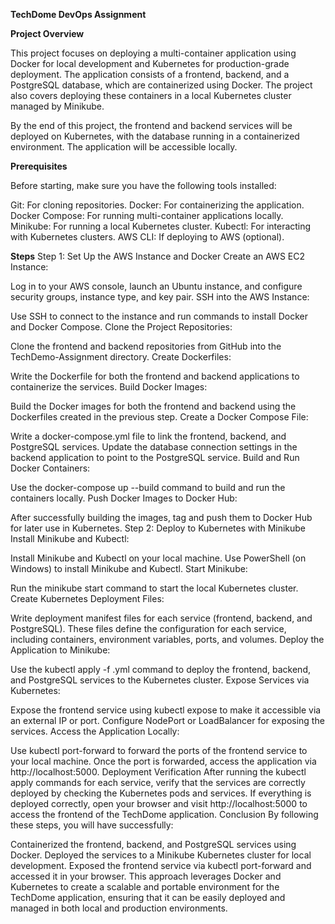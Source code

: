 **TechDome DevOps Assignment**

**Project Overview**

This project focuses on deploying a multi-container application using Docker for local development and Kubernetes for production-grade deployment. The application consists of a frontend, backend, and a PostgreSQL database, which are containerized using Docker. The project also covers deploying these containers in a local Kubernetes cluster managed by Minikube.

By the end of this project, the frontend and backend services will be deployed on Kubernetes, with the database running in a containerized environment. The application will be accessible locally.

**Prerequisites**

Before starting, make sure you have the following tools installed:

Git: For cloning repositories.
Docker: For containerizing the application.
Docker Compose: For running multi-container applications locally.
Minikube: For running a local Kubernetes cluster.
Kubectl: For interacting with Kubernetes clusters.
AWS CLI: If deploying to AWS (optional).

**Steps**
Step 1: Set Up the AWS Instance and Docker
Create an AWS EC2 Instance:

Log in to your AWS console, launch an Ubuntu instance, and configure security groups, instance type, and key pair.
SSH into the AWS Instance:

Use SSH to connect to the instance and run commands to install Docker and Docker Compose.
Clone the Project Repositories:

Clone the frontend and backend repositories from GitHub into the TechDemo-Assignment directory.
Create Dockerfiles:

Write the Dockerfile for both the frontend and backend applications to containerize the services.
Build Docker Images:

Build the Docker images for both the frontend and backend using the Dockerfiles created in the previous step.
Create a Docker Compose File:

Write a docker-compose.yml file to link the frontend, backend, and PostgreSQL services.
Update the database connection settings in the backend application to point to the PostgreSQL service.
Build and Run Docker Containers:

Use the docker-compose up --build command to build and run the containers locally.
Push Docker Images to Docker Hub:

After successfully building the images, tag and push them to Docker Hub for later use in Kubernetes.
Step 2: Deploy to Kubernetes with Minikube
Install Minikube and Kubectl:

Install Minikube and Kubectl on your local machine. Use PowerShell (on Windows) to install Minikube and Kubectl.
Start Minikube:

Run the minikube start command to start the local Kubernetes cluster.
Create Kubernetes Deployment Files:

Write deployment manifest files for each service (frontend, backend, and PostgreSQL).
These files define the configuration for each service, including containers, environment variables, ports, and volumes.
Deploy the Application to Minikube:

Use the kubectl apply -f <file-name>.yml command to deploy the frontend, backend, and PostgreSQL services to the Kubernetes cluster.
Expose Services via Kubernetes:

Expose the frontend service using kubectl expose to make it accessible via an external IP or port.
Configure NodePort or LoadBalancer for exposing the services.
Access the Application Locally:

Use kubectl port-forward to forward the ports of the frontend service to your local machine.
Once the port is forwarded, access the application via http://localhost:5000.
Deployment Verification
After running the kubectl apply commands for each service, verify that the services are correctly deployed by checking the Kubernetes pods and services.
If everything is deployed correctly, open your browser and visit http://localhost:5000 to access the frontend of the TechDome application.
Conclusion
By following these steps, you will have successfully:

Containerized the frontend, backend, and PostgreSQL services using Docker.
Deployed the services to a Minikube Kubernetes cluster for local development.
Exposed the frontend service via kubectl port-forward and accessed it in your browser.
This approach leverages Docker and Kubernetes to create a scalable and portable environment for the TechDome application, ensuring that it can be easily deployed and managed in both local and production environments.

